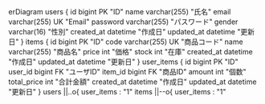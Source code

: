 erDiagram
    users {
        id bigint PK "ID"
        name varchar(255) "氏名"
        email varchar(255) UK "Email"
        password varchar(255) "パスワード"
        gender varchar(16) "性別"
        created_at datetime "作成日"
        updated_at datetime "更新日"
    }
    items {
        id bigint PK "ID"
        code varchar(255) UK "商品コード"
        name varchar(255) "商品名"
        price int "価格"
        stock int "在庫"
        created_at datetime "作成日"
        updated_at datetime "更新日"
    }
    user_items {
        id bigint PK "ID"
        user_id bigint FK "ユーザID"
        item_id bigint FK "商品ID"
        amount int "個数"
        total_price int "合計金額"
        created_at datetime "作成日"
        updated_at datetime "更新日"
    }
    users ||..o{ user_items : "1"
    items ||--o{ user_items : "1"
